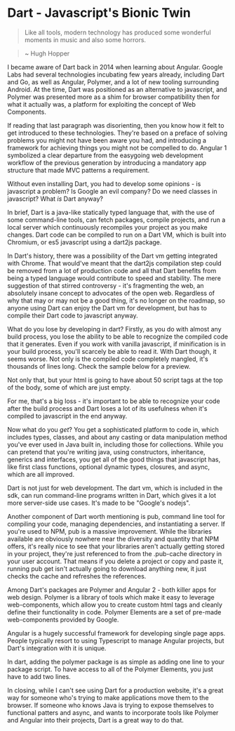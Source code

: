 # Dart - Javascript's Bionic Twin

> Like all tools, modern technology has produced some wonderful moments in music and also some horrors.

> ~ Hugh Hopper

I became aware of Dart back in 2014 when learning about Angular. Google Labs had several technologies incubating few years already, including Dart and Go, as well as Angular, Polymer, and a lot of new tooling surrounding Android. At the time, Dart was positioned as an alternative to javascript, and Polymer was presented more as a shim for browser compatibility then for what it actually was, a platform for exploiting the concept of Web Components.

If reading that last paragraph was disorienting, then you know how it felt to get introduced to these technologies. They're based on a preface of solving problems you might not have been aware you had, and introducing a framework for achieving things you might not be compelled to do. Angular 1 symbolized a clear departure from the easygoing web development workflow of the previous generation by introducing a mandatory app structure that made MVC patterns a requirement.

Without even installing Dart, you had to develop some opinions - is javascript a problem? Is Google an evil company? Do we need classes in javascript? What *is* Dart anyway?

In brief, Dart is a java-like statically typed language that, with the use of some command-line tools, can fetch packages, compile projects, and run a local server which continuously recompiles your project as you make changes. Dart code can be compiled to run on a Dart VM, which is built into Chromium, or es5 javascript using a dart2js package.

In Dart's history, there was a possibility of the Dart vm getting integrated with Chrome. That would've meant that the dart2js compilation step could be removed from a lot of production code and all that Dart benefits from being a typed language would contribute to speed and stability. The mere suggestion of that stirred controversy - it's fragmenting the web, an absolutely insane concept to advocates of the open web. Regardless of why that may or may not be a good thing, it's no longer on the roadmap, so anyone using Dart can enjoy the Dart vm for development, but has to compile their Dart code to javascript anyway.

What do you lose by developing in dart? Firstly, as you do with almost any build process, you lose the ability to be able to recognize the compiled code that it generates. Even if you work with vanilla javascript, if minification is in your build process, you'll scarcely be able to read it. With Dart though, it seems worse. Not only is the compiled code completely mangled, it's thousands of lines long. Check the sample below for a preview.

<code-sample code="gw:function(a){return H.h(new H.cG(a,this.gi(a),0,null),[H.y(a,'ab',0)])},
A:function(a,b){return this.h(a,b)},
v:function(a,b){var z,y
z=this.gi(a)
for(y=0;y&lt;z;++y){b.$1(this.h(a,y))
if(z!==this.gi(a))throw H.b(new P.v(a))}},
F:function(a,b){return H.h(new H.S(a,b),[null,null])},
a9:function(a,b){return H.ao(a,b,null,H.y(a,'ab',0))},
bj:function(a,b,c){P.an(b,c,this.gi(a),null,null,null)
return H.ao(a,b,c,H.y(a,'ab',0))},
a6:function(a,b,c){var z
P.an(b,c,this.gi(a),null,null,null)
z=c-b
this.u(a,b,this.gi(a)-z,a,c)
this.si(a,this.gi(a)-z)},
u:['aM',function(a,b,c,d,e){var z,y,x
P.an(b,c,this.gi(a),null,null,null)" lang="js"></code-sample>

Not only that, but your html is going to have about 50 script tags at the top of the body, some of which are just empty.

<code-sample code="&lt;script&gt;
// This empty script tag is necessary to work around dartbug.com/19650
&lt;/script&gt;" lang="js"></code-sample>

For me, that's a big loss - it's important to be able to recognize your code after the build process and Dart loses a lot of its usefulness when it's compiled to javascript in the end anyway.

Now what do you *get*? You get a sophisticated platform to code in, which includes types, classes, and about any casting or data manipulation method you've ever used in Java built in, including those for collections. While you can pretend that you're writing java, using constructors, inheritance, generics and interfaces, you get all of the good things that javascript has, like first class functions, optional dynamic types, closures, and async, which are all improved. 

Dart is not just for web development. The dart vm, which is included in the sdk, can run command-line programs written in Dart, which gives it a lot more server-side use cases. It's made to be "Google's nodejs".

Another component of Dart worth mentioning is pub, command line tool for compiling your code, managing dependencies, and instantiating a server. If you're used to NPM, pub is a massive improvement. While the libraries available are obviously nowhere near the diversity and quantity that NPM offers, it's really nice to see that your libraries aren't actually getting stored in your project, they're just referenced to from the .pub-cache directory in your user account. That means if you delete a project or copy and paste it, running pub get isn't actually going to download anything new, it just checks the cache and refreshes the references.

Among Dart's packages are Polymer and Angular 2 - both killer apps for web design. Polymer is a library of tools which make it easy to leverage web-components, which allow you to create custom html tags and cleanly define their functionality in code. Polymer Elements are a set of pre-made web-components provided by Google. 

Angular is a hugely successful framework for developing single page apps. People typically resort to using Typescript to manage Angular projects, but Dart's integration with it is unique.

In dart, adding the polymer package is as simple as adding one line to your package script. To have access to all of the Polymer Elements, you just have to add two lines.

In closing, while I can't see using Dart for a production website, it's a great way for someone who's trying to make applications move them to the browser. If someone who knows Java is trying to expose themselves to functional patters and async, and wants to incorporate tools like Polymer and Angular into their projects, Dart is a great way to do that.